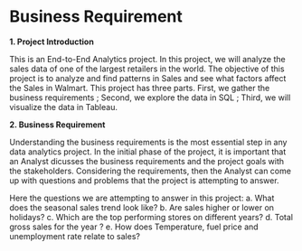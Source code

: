 # Business Requirement

__1. Project Introduction__

This is an End-to-End Analytics project. In this project, we will analyze the sales data of one of the largest retailers in the world. The objective of this project is to analyze and find patterns in Sales and see what factors affect the Sales in Walmart. This project has three parts. First, we gather the business requirements ; Second, we explore the data in SQL ; Third, we will visualize the data in Tableau. 

__2. Business Requirement__

Understanding the business requirements is the most essential step in any data analytics project. In the initial phase of the project, it is important that an Analyst dicusses the business requirements and the project goals with the stakeholders. Considering the requirements, then the Analyst can come up with questions and problems that the project is attempting to answer. 

Here the questions we are attempting to answer in this project: 
a. What does the seasonal sales trend look like?
b. Are sales higher or lower on holidays?
c. Which are the top performing stores on different years?
d. Total gross sales for the year ?
e. How does Temperature, fuel price and unemployment rate relate to sales?

